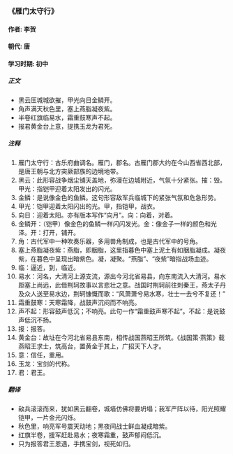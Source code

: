 ### 《雁门太守行》

#### 作者: 李贺

#### 朝代: 唐

#### 学习时期: 初中

##### **正文**

- 黑云压城城欲摧，甲光向日金鳞开。
- 角声满天秋色里，塞上燕脂凝夜紫。
- 半卷红旗临易水，霜重鼓寒声不起。
- 报君黄金台上意，提携玉龙为君死。

##### **注释**

1. 雁门太守行：古乐府曲调名。雁门，郡名。古雁门郡大约在今山西省西北部，是唐王朝与北方突厥部族的边境地带。
2. 黑云：此形容战争烟尘铺天盖地，弥漫在边城附近，气氛十分紧张。摧：毁。甲光：指铠甲迎着太阳发出的闪光。
3. 金鳞：是说像金色的鱼鳞。这句形容敌军兵临城下的紧张气氛和危急形势。
4. 甲光：铠甲迎着太阳闪出的光。甲，指铠甲，战衣。
5. 向日：迎着太阳。亦有版本写作“向月”。向：向着，对着。
6. 金鳞开：（铠甲）像金色的鱼鳞一样闪闪发光。金：像金子一样的颜色和光泽。开：打开，铺开。
7. 角：古代军中一种吹奏乐器，多用兽角制成，也是古代军中的号角。
8. 塞上燕脂凝夜紫：燕脂，即胭脂，这里指暮色中塞上泥土有如胭脂凝成。凝夜紫，在暮色中呈现出暗紫色。凝，凝聚。“燕脂”、“夜紫”暗指战场血迹。
9. 临：逼近，到，临近。
10. 易水：河名，大清河上源支流，源出今河北省易县，向东南流入大清河。易水距塞上尚远，此借荆轲故事以言悲壮之意。战国时荆轲前往刺秦王，燕太子丹及众人送至易水边，荆轲慷慨而歌：“风萧萧兮易水寒，壮士一去兮不复还！”
11. 霜重鼓寒：天寒霜降，战鼓声沉闷而不响亮。
12. 声不起：形容鼓声低沉；不响亮。此句一作“霜重鼓声寒不起”。不起：是说鼓声低沉不扬。
13. 报：报答。
14. 黄金台：故址在今河北省易县东南，相传战国燕昭王所筑。《战国策·燕策》载燕昭王求士，筑高台，置黄金于其上，广招天下人才。
15. 意：信任，重用。
16. 玉龙：宝剑的代称。
17. 君：君王。

##### **翻译**

- 敌兵滚滚而来，犹如黑云翻卷，城墙仿佛将要坍塌；我军严阵以待，阳光照耀铠甲，一片金光闪烁。
- 秋色里，响亮军号震天动地；黑夜间战士鲜血凝成暗紫。
- 红旗半卷，援军赶赴易水；夜寒霜重，鼓声郁闷低沉。
- 只为报答君王恩遇，手携宝剑，视死如归。